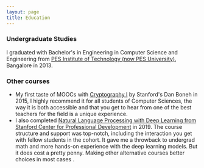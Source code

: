 ```yaml
---
layout: page
title: Education
---
```


### Undergraduate Studies
  I graduated with Bachelor's in Engineering in Computer Science and Engineering from [PES Institute of Technology (now PES University)](https://www.pes.edu/), Bangalore in 2013.
  
  
### Other courses
  * My first taste of MOOCs with [Cryptography I](https://www.coursera.org/learn/crypto) by Stanford's Dan Boneh in 2015, I highly recommend it for all students of Computer Sciences, the way it is both accessible and that you get to hear from one of the best teachers for the field is a unique experience.
  * I also completed [Natural Language Processing with Deep Learning from Stanford Center for Professional Development](https://online.stanford.edu/courses/cs224n-natural-language-processing-deep-learning?courseId=11754&method=load) in 2019. The course structure and support was top-notch, including the interaction you get with fellow students in the cohort. It gave me a throwback to undergrad math and more hands-on experience with the deep learning models. But it does cost a pretty penny. Making other alternative courses better choices in most cases .   